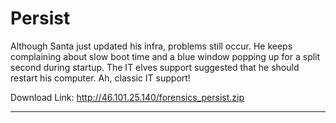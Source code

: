 # Persist

Although Santa just updated his infra, problems still occur. He keeps complaining about slow boot time and a blue window popping up for a split second during startup. The IT elves support suggested that he should restart his computer. Ah, classic IT support!

Download Link: http://46.101.25.140/forensics_persist.zip

* * * * * * 

